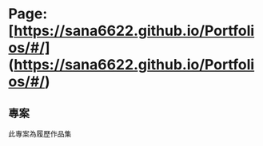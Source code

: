 # Page: [https://sana6622.github.io/Portfolios/#/] (https://sana6622.github.io/Portfolios/#/)



## 專案
此專案為履歷作品集


